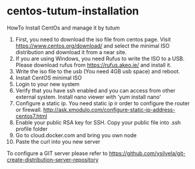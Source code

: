 # centos-tutum-installation
HowTo Install CentOs and manage it by tutum

1. First, you need to download the iso file from centos page. Visit https://www.centos.org/download/ and select the minimal ISO distribution and download it from a near site.
2. If you are using Windows, you need Rufus to write the ISO to a USB. Please download rufus from https://rufus.akeo.ie/ and install it.
3. Write the iso file to the usb (You need 4GB usb space) and reboot.
4. Install CentOS minimal ISO
5. Login to your new system
6. Verify that you have ssh enabled and you can access from other external system. Install nano viewer with 'yum install nano'
7. Configure a static ip. You need static ip ir order to configure the router or firewall. http://ask.xmodulo.com/configure-static-ip-address-centos7.html
8. Enable your public RSA key for SSH. Copy your public file into .ssh profile folder
9. Go to cloud.docker.com and bring you own node
10. Paste the curl into you new server

To configure a GIT server please refer to https://github.com/ysilvela/git-create-distribution-server-repository
